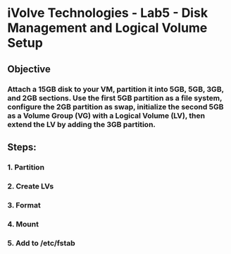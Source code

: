 # iVolve Technologies - Lab5 - Disk Management and Logical Volume Setup

## Objective

### Attach a 15GB disk to your VM, partition it into 5GB, 5GB, 3GB, and 2GB sections. Use the first 5GB partition as a file system, configure the 2GB partition as swap, initialize the second 5GB as a Volume Group (VG) with a Logical Volume (LV), then extend the LV by adding the 3GB partition.

## Steps:

### 1. Partition 


### 2. Create LVs


### 3. Format


### 4. Mount

### 5. Add to /etc/fstab




